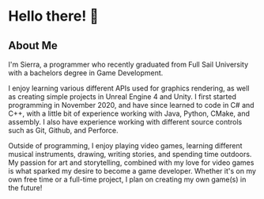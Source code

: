 # Hello there! 👋
## About Me

I'm Sierra, a programmer who recently graduated from Full Sail University with a bachelors degree in Game Development.

I enjoy learning various different APIs used for graphics rendering, as well as creating simple projects in Unreal Engine 4 and Unity. I first started programming in November 2020, and have since learned to code in C# and C++, with a little bit of experience working with Java, Python, CMake, and assembly. I also have experience working with different source controls such as Git, Github, and Perforce.

Outside of programming, I enjoy playing video games, learning different musical instruments, drawing, writing stories, and spending time outdoors. My passion for art and storytelling, combined with my love for video games is what sparked my desire to become a game developer. Whether it's on my own free time or a full-time project, I plan on creating my own game(s) in the future!
